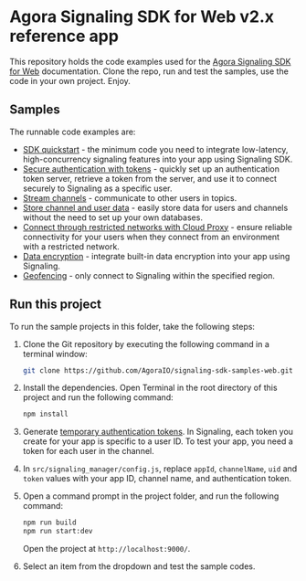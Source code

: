 # Agora Signaling SDK for Web v2.x reference app

This repository holds the code examples used for the [Agora Signaling SDK for Web](https://docs-staging-git-milestone-22-signalling-211-agora-gdxe.vercel.app/en/signaling/overview/product-overview?platform=web) documentation. Clone the repo, run and test the samples, use the code in your own project. Enjoy.

## Samples  

The runnable code examples are:

- [SDK quickstart](/src/sdk_quickstart/) - the minimum code you need to integrate low-latency, high-concurrency
  signaling features into your app using Signaling SDK.
- [Secure authentication with tokens](/src/authentication_workflow/) - quickly set up an authentication token server, retrieve
  a token from the server, and use it to connect securely to Signaling as a specific user.
- [Stream channels](/src/stream_channel/) - communicate to other users in topics.
- [Store channel and user data](src/storage) - easily store data for users and channels without the need to
  set up your own databases. 
- [Connect through restricted networks with Cloud Proxy](src/cloud_proxy/) - ensure reliable connectivity for your users when they connect from an
  environment with a restricted network.
- [Data encryption](src/data_encryption) - integrate built-in data encryption into your app using Signaling.
- [Geofencing](src/geofencing) - only connect to Signaling within the specified region.


## Run this project

To run the sample projects in this folder, take the following steps:

1. Clone the Git repository by executing the following command in a terminal window:

    ```bash
    git clone https://github.com/AgoraIO/signaling-sdk-samples-web.git
    ```

1. Install the dependencies. Open Terminal in the root directory of this project and run the following command:

    ```bash
    npm install
    ```
1. Generate [temporary authentication tokens](https://webdemo.agora.io/token-builder/). 
   In Signaling, each token you create for your app is specific to a user ID. To test your app, you need a token for each user in the channel. 

1. In `src/signaling_manager/config.js`, replace `appId`, `channelName`, `uid` and `token` values with your app ID, channel name, and authentication token.


1. Open a command prompt in the project folder, and run the following command:

    ``` bash
    npm run build
    npm run start:dev
    ```

    Open the project at `http://localhost:9000/`.

1. Select an item from the dropdown and test the sample codes.
